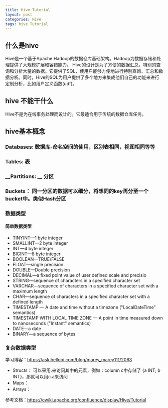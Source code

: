```yaml
---
title: Hive Tutorial
layout: post
categories: Hive
tags: hive Tutorial
---
```

## 什么是hive
Hive是一个基于Apache Hadoop的数据仓库基础架构。Hadoop为数据存储和处理提供了大规模扩展和容错能力。
Hive的设计是为了方便的数据汇总，特别的查询和分析大量的数据。它提供了SQL，使用户能够方便地进行特别查询、汇总和数据分析。同时，Hive的SQL为用户提供了多个地方来集成他们自己的功能来进行定制分析，比如用户定义函数(udf)。 


## hive 不能干什么

Hive不是为在线事务处理而设计的。它最适合用于传统的数据仓库任务。  

## hive基本概念

### __Databases:__    数据库-命名空间的使用，区别表相同，视图相同等等 
### __Tables:__       表 
### __Partitions: __  分区 
### __Buckets：__     同一分区的数据可以细分，将想同的key再分至一个bucket中。类似Hash分区 

### 数据类型
#### 简单数据类型

- TINYINT—1 byte integer
- SMALLINT—2 byte integer
- INT—4 byte integer
- BIGINT—8 byte integer
- BOOLEAN—TRUE/FALSE
- FLOAT—single precision
- DOUBLE—Double precision
- DECIMAL—a fixed point value of user defined scale and precisio
- STRING—sequence of characters in a specified character set
- VARCHAR—sequence of characters in a specified character set with a maximum length
- CHAR—sequence of characters in a specified character set with a defined length
- TIMESTAMP — A date and time without a timezone ("LocalDateTime" semantics)
- TIMESTAMP WITH LOCAL TIME ZONE — A point in time measured down to nanoseconds ("Instant" semantics)
- DATE—a date
- BINARY—a sequence of bytes  
### 复杂数据类型
学习博客：https://ask.hellobi.com/blog/marey_marey111/2063  
- Structs： 可以采用.来访问其中的元素，例如：column c中存储了 {a INT; b INT}，那就可以用c.a来访问 
- Maps：
- Arrays： 

参考文档：https://cwiki.apache.org/confluence/display/Hive/Tutorial